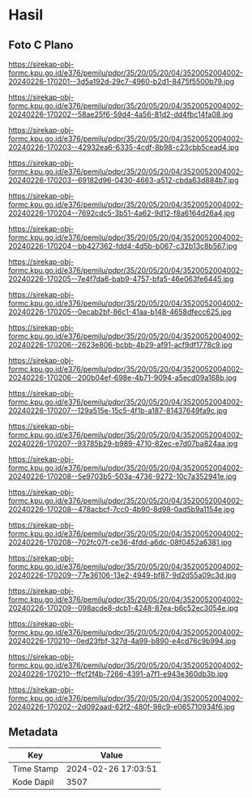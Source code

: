 # Hasil

## Foto C Plano

https://sirekap-obj-formc.kpu.go.id/e376/pemilu/pdpr/35/20/05/20/04/3520052004002-20240226-170201--3d5a192d-29c7-4960-b2d1-8475f5500b79.jpg

https://sirekap-obj-formc.kpu.go.id/e376/pemilu/pdpr/35/20/05/20/04/3520052004002-20240226-170202--58ae25f6-59d4-4a56-81d2-dd4fbc14fa08.jpg

https://sirekap-obj-formc.kpu.go.id/e376/pemilu/pdpr/35/20/05/20/04/3520052004002-20240226-170203--42932ea6-6335-4cdf-8b98-c23cbb5cead4.jpg

https://sirekap-obj-formc.kpu.go.id/e376/pemilu/pdpr/35/20/05/20/04/3520052004002-20240226-170203--69182d96-0430-4663-a512-cbda63d884b7.jpg

https://sirekap-obj-formc.kpu.go.id/e376/pemilu/pdpr/35/20/05/20/04/3520052004002-20240226-170204--7692cdc5-3b51-4a62-9d12-f8a6164d26a4.jpg

https://sirekap-obj-formc.kpu.go.id/e376/pemilu/pdpr/35/20/05/20/04/3520052004002-20240226-170204--bb427362-fdd4-4d5b-b067-c32b13c8b567.jpg

https://sirekap-obj-formc.kpu.go.id/e376/pemilu/pdpr/35/20/05/20/04/3520052004002-20240226-170205--7e4f7da6-bab9-4757-bfa5-46e063fe6445.jpg

https://sirekap-obj-formc.kpu.go.id/e376/pemilu/pdpr/35/20/05/20/04/3520052004002-20240226-170205--0ecab2bf-86c1-41aa-b148-4658dfecc625.jpg

https://sirekap-obj-formc.kpu.go.id/e376/pemilu/pdpr/35/20/05/20/04/3520052004002-20240226-170206--2623e806-bcbb-4b29-af91-acf9df1778c9.jpg

https://sirekap-obj-formc.kpu.go.id/e376/pemilu/pdpr/35/20/05/20/04/3520052004002-20240226-170206--200b04ef-698e-4b71-9094-a5ecd09a168b.jpg

https://sirekap-obj-formc.kpu.go.id/e376/pemilu/pdpr/35/20/05/20/04/3520052004002-20240226-170207--129a515e-15c5-4f1b-a187-81437649fa9c.jpg

https://sirekap-obj-formc.kpu.go.id/e376/pemilu/pdpr/35/20/05/20/04/3520052004002-20240226-170207--93785b29-b989-4710-82ec-e7d07ba824aa.jpg

https://sirekap-obj-formc.kpu.go.id/e376/pemilu/pdpr/35/20/05/20/04/3520052004002-20240226-170208--5e9703b5-503a-4736-9272-10c7a352941e.jpg

https://sirekap-obj-formc.kpu.go.id/e376/pemilu/pdpr/35/20/05/20/04/3520052004002-20240226-170208--478acbcf-7cc0-4b90-8d98-0ad5b9a1154e.jpg

https://sirekap-obj-formc.kpu.go.id/e376/pemilu/pdpr/35/20/05/20/04/3520052004002-20240226-170208--702fc07f-ce36-4fdd-a6dc-08f0452a6381.jpg

https://sirekap-obj-formc.kpu.go.id/e376/pemilu/pdpr/35/20/05/20/04/3520052004002-20240226-170209--77e36106-13e2-4949-bf87-9d2d55a09c3d.jpg

https://sirekap-obj-formc.kpu.go.id/e376/pemilu/pdpr/35/20/05/20/04/3520052004002-20240226-170209--098acde8-dcb1-4248-87ea-b6c52ec3054e.jpg

https://sirekap-obj-formc.kpu.go.id/e376/pemilu/pdpr/35/20/05/20/04/3520052004002-20240226-170210--0ed23fbf-327d-4a99-b890-e4cd76c9b994.jpg

https://sirekap-obj-formc.kpu.go.id/e376/pemilu/pdpr/35/20/05/20/04/3520052004002-20240226-170210--ffcf2f4b-7266-4391-a7f1-e943e360db3b.jpg

https://sirekap-obj-formc.kpu.go.id/e376/pemilu/pdpr/35/20/05/20/04/3520052004002-20240226-170202--2d092aad-62f2-480f-98c9-e065710934f6.jpg


## Metadata

| Key        | Value               |
| ---------- | ------------------- |
| Time Stamp | 2024-02-26 17:03:51 |
| Kode Dapil | 3507                |



